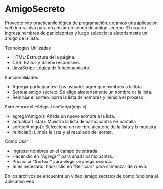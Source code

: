 # AmigoSecreto
Proyecto reto practicando lógica de programación, creamos una aplicacion web interactiva para organizar un sorteo de amigo secreto. El usuario ingresa nombres de particiapntes y luego selecciona aletoriamente un amigo de la lista.

Tecnologías Utilizadas
- HTML: Estructura de la página.
- CSS: Estilos y diseño responsivo.
- JavaScript: Lógica de funcionamiento.

Funcionalidades
- Agregar participantes: Los usuarios agrengan nombres a la lista.
- Sortear amigo secreto: Se elige aleatoriamente un nombre de la lista.
- Reiniciar el sorteo: borra la lista de nombres y reinicia el proceso.

Estructura del código
JavaScript(app.js)
- agregarAmigo(): Añade un nuevo nombre a la lista.
- actualizarLista(): Muestra la lista de participantes en pantalla.
- sortearAmigo(): Selecciona un nombre aleatorio de la lista y lo muestra.
- reiniciar(): Limpia la lista y el resultado del sorteo.

Cómo Usar
- Ingresar nombres en el campo de entrada.
- Hacer clic en "Agregar" para añadir participantes.
- Presionar "Sortear" para elegir un amigo secreto.
- Si es necesario, hacer clic en "Reiniciar" para comenzar de nuevo.

En los archivos se encuentra un video (amigo secreto) de como funciona el aplicativo web

  
